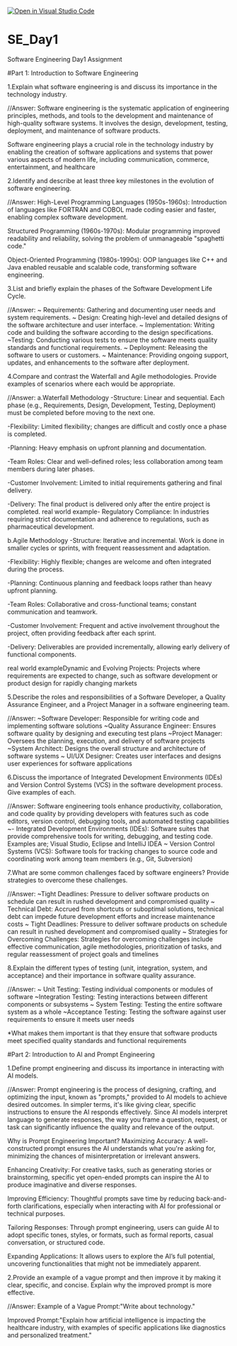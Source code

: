 [![Open in Visual Studio Code](https://classroom.github.com/assets/open-in-vscode-2e0aaae1b6195c2367325f4f02e2d04e9abb55f0b24a779b69b11b9e10269abc.svg)](https://classroom.github.com/online_ide?assignment_repo_id=18583983&assignment_repo_type=AssignmentRepo)
# SE_Day1
Software Engineering Day1 Assignment

#Part 1: Introduction to Software Engineering

1.Explain what software engineering is and discuss its importance in the technology industry.


//Answer:
Software engineering is the systematic application of engineering principles, methods, and tools to the development and maintenance of high-quality software systems. It involves the design, development, testing, deployment, and maintenance of software products.

Software engineering plays a crucial role in the technology industry by enabling the creation of software applications and systems that power various aspects of modern life, including communication, commerce, entertainment, and healthcare

2.Identify and describe at least three key milestones in the evolution of software engineering.

//Answer:
High-Level Programming Languages (1950s-1960s): Introduction of languages like FORTRAN and COBOL made coding easier and faster, enabling complex software development.

Structured Programming (1960s-1970s): Modular programming improved readability and reliability, solving the problem of unmanageable "spaghetti code."

Object-Oriented Programming (1980s-1990s): OOP languages like C++ and Java enabled reusable and scalable code, transforming software engineering.

3.List and briefly explain the phases of the Software Development Life Cycle.

//Answer:
~ Requirements: Gathering and documenting user needs and system requirements.
~ Design: Creating high-level and detailed designs of the software architecture and user 
interface.
~ Implementation: Writing code and building the software according to the design 
specifications.
~Testing: Conducting various tests to ensure the software meets quality standards and 
functional requirements.
~ Deployment: Releasing the software to users or customers.
~ Maintenance: Providing ongoing support, updates, and enhancements to the software after 
deployment.


4.Compare and contrast the Waterfall and Agile methodologies. Provide examples of scenarios where each would be appropriate.

//Answer:
a.Waterfall Methodology
-Structure: Linear and sequential. Each phase (e.g., Requirements, Design, Development, Testing, Deployment) must be completed before moving to the next one.

-Flexibility: Limited flexibility; changes are difficult and costly once a phase is completed.

-Planning: Heavy emphasis on upfront planning and documentation.

-Team Roles: Clear and well-defined roles; less collaboration among team members during later phases.

-Customer Involvement: Limited to initial requirements gathering and final delivery.

-Delivery: The final product is delivered only after the entire project is completed.
 real world example- Regulatory Compliance: In industries requiring strict documentation and adherence to regulations, such as pharmaceutical development.

b.Agile Methodology
-Structure: Iterative and incremental. Work is done in smaller cycles or sprints, with frequent reassessment and adaptation.

-Flexibility: Highly flexible; changes are welcome and often integrated during the process.

-Planning: Continuous planning and feedback loops rather than heavy upfront planning.

-Team Roles: Collaborative and cross-functional teams; constant communication and teamwork.

-Customer Involvement: Frequent and active involvement throughout the project, often providing feedback after each sprint.

-Delivery: Deliverables are provided incrementally, allowing early delivery of functional components.

real world exampleDynamic and Evolving Projects: Projects where requirements are expected to change, such as software development or product design for rapidly changing markets

5.Describe the roles and responsibilities of a Software Developer, a Quality Assurance Engineer, and a Project Manager in a software engineering team.

//Answer:
~Software Developer: Responsible for writing code and implementing software solutions
~Quality Assurance Engineer: Ensures software quality by designing and executing test 
plans
~Project Manager: Oversees the planning, execution, and delivery of software projects
~System Architect: Designs the overall structure and architecture of software systems
~ UI/UX Designer: Creates user interfaces and designs user experiences for software 
applications

6.Discuss the importance of Integrated Development Environments (IDEs) and Version Control Systems (VCS) in the software development process. Give examples of each.

//Answer:
 Software engineering tools enhance productivity, collaboration, and code quality by providing developers with features such as code editors, version control, debugging tools, and automated testing capabilities
~- Integrated Development Environments (IDEs): Software suites that provide 
comprehensive tools for writing, debugging, and testing code. Examples are; Visual Studio, Eclipse and IntelliJ IDEA
~ Version Control Systems (VCS): Software tools for tracking changes to source code and 
coordinating work among team members (e.g., Git, Subversion)

7.What are some common challenges faced by software engineers? Provide strategies to overcome these challenges.

//Answer:
~Tight Deadlines: Pressure to deliver software products on schedule can result in rushed 
development and compromised quality
~ Technical Debt: Accrued from shortcuts or suboptimal solutions, technical debt can 
impede future development efforts and increase maintenance costs
~ Tight Deadlines: Pressure to deliver software products on schedule can result in rushed 
development and compromised quality
~ Strategies for Overcoming Challenges: Strategies for overcoming challenges include 
effective communication, agile methodologies, prioritization of tasks, and regular 
reassessment of project goals and timelines

8.Explain the different types of testing (unit, integration, system, and acceptance) and their importance in software quality assurance.

//Answer:
~ Unit Testing: Testing individual components or modules of software
~Integration Testing: Testing interactions between different components or subsystems
~ System Testing: Testing the entire software system as a whole
~Acceptance Testing: Testing the software against user requirements to ensure it meets user 
needs

*What makes them important is that they ensure that software products meet specified quality standards and functional requirements 

#Part 2: Introduction to AI and Prompt Engineering


1.Define prompt engineering and discuss its importance in interacting with AI models.

//Answer:
Prompt engineering is the process of designing, crafting, and optimizing the input, known as "prompts," provided to AI models to achieve desired outcomes. In simpler terms, it's like giving clear, specific instructions to ensure the AI responds effectively. Since AI models interpret language to generate responses, the way you frame a question, request, or task can significantly influence the quality and relevance of the output.

Why is Prompt Engineering Important?
Maximizing Accuracy: A well-constructed prompt ensures the AI understands what you're asking for, minimizing the chances of misinterpretation or irrelevant answers.

Enhancing Creativity: For creative tasks, such as generating stories or brainstorming, specific yet open-ended prompts can inspire the AI to produce imaginative and diverse responses.

Improving Efficiency: Thoughtful prompts save time by reducing back-and-forth clarifications, especially when interacting with AI for professional or technical purposes.

Tailoring Responses: Through prompt engineering, users can guide AI to adopt specific tones, styles, or formats, such as formal reports, casual conversation, or structured code.

Expanding Applications: It allows users to explore the AI’s full potential, uncovering functionalities that might not be immediately apparent.

2.Provide an example of a vague prompt and then improve it by making it clear, specific, and concise. Explain why the improved prompt is more effective.

//Answer:
Example of a Vague Prompt:"Write about technology."

Improved Prompt:"Explain how artificial intelligence is impacting the healthcare industry, with examples of specific applications like diagnostics and personalized treatment."
